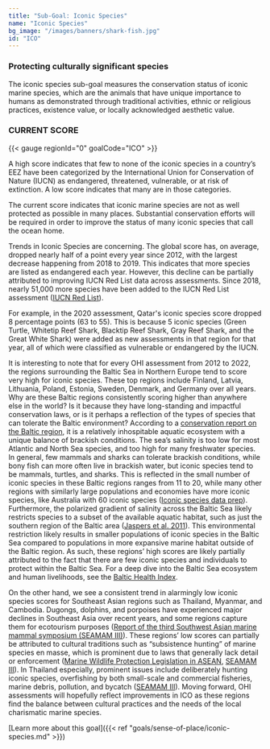 ```yaml
---
title: "Sub-Goal: Iconic Species"
name: "Iconic Species"
bg_image: "/images/banners/shark-fish.jpg"
id: "ICO"
---
```


### Protecting culturally significant species

The iconic species sub-goal measures the conservation status of iconic marine species, which are the animals that have unique importance to humans as demonstrated through traditional activities, ethnic or religious practices, existence value, or locally acknowledged aesthetic value.

### CURRENT SCORE

{{< gauge regionId="0" goalCode="ICO" >}}

A high score indicates that few to none of the iconic species in a country’s EEZ have been categorized by the International Union for Conservation of Nature (IUCN) as endangered, threatened, vulnerable, or at risk of extinction. A low score indicates that many are in those categories.

The current score indicates that iconic marine species are not as well protected as possible in many places. Substantial conservation efforts will be required in order to improve the status of many iconic species that call the ocean home.

Trends in Iconic Species are concerning. The global score has, on average, dropped nearly half of a point every year since 2012, with the largest decrease happening from 2018 to 2019. This indicates that more species are listed as endangered each year. However, this decline can be partially attributed to improving IUCN Red List data across assessments. Since 2018, nearly 51,000 more species have been added to the IUCN Red List assessment ([IUCN Red List](https://www.iucnredlist.org/about/barometer-of-life)). 

For example, in the 2020 assessment, Qatar's iconic species score dropped 8 percentage points (63 to 55). This is because 5 iconic species (Green Turtle, Whitetip Reef Shark, Blacktip Reef Shark, Gray Reef Shark, and the Great White Shark) were added as new assessments in that region for that year, all of which were classified as vulnerable or endangered by the IUCN.

It is interesting to note that for every OHI assessment from 2012 to 2022, the regions surrounding the Baltic Sea in Northern Europe tend to score very high for iconic species. These top regions include Finland, Latvia, Lithuania, Poland, Estonia, Sweden, Denmark, and Germany over all years. Why are these Baltic regions consistently scoring higher than anywhere else in the world? Is it because they have long-standing and impactful conservation laws, or is it perhaps a reflection of the types of species that can tolerate the Baltic environment? According to a [conservation report on the Baltic region](https://oceana.org/reports/baltic-conservation-proposals-ecologically-important-areas-baltic-sea/), it is a relatively inhospitable aquatic ecosystem with a unique balance of brackish conditions. The sea’s salinity is too low for most Atlantic and North Sea species, and too high for many freshwater species. In general, few mammals and sharks can tolerate brackish conditions, while bony fish can more often live in brackish water, but iconic species tend to be mammals, turtles, and sharks. This is reflected in the small number of iconic species in these Baltic regions ranges from 11 to 20, while many other regions with similarly large populations and economies have more iconic species, like Australia with 60 iconic species ([Iconic species data prep](https://github.com/OHI-Science/ohiprep_v2022/blob/gh-pages/globalprep/ico/v2022/output/ico_status_calc.csv)). Furthermore, the polarized gradient of salinity across the Baltic Sea likely restricts species to a subset of the available aquatic habitat, such as just the southern region of the Baltic area ([Jaspers et al. 2011](https://journals.plos.org/plosone/article?id=10.1371/journal.pone.0024065)). This environmental restriction likely results in smaller populations of iconic species in the Baltic Sea compared to populations in more expansive marine habitat outside of the Baltic region. As such, these regions’ high scores are likely partially attributed to the fact that there are few iconic species and individuals to protect within the Baltic Sea. For a deep dive into the Baltic Sea ecosystem and human livelihoods, see the [Baltic Health Index](http://ohi-science.org/bhi/).

On the other hand, we see a consistent trend in alarmingly low iconic species scores for Southeast Asian regions such as Thailand, Myanmar, and Cambodia. Dugongs, dolphins, and porpoises have experienced major declines in Southeast Asia over recent years, and some regions capture them for ecotourism purposes ([Report of the third Southwest Asian marine mammal symposium (SEAMAM III)](https://www.cms.int/sites/default/files/publication/SEAMAM_smallfilesize.pdf)). These regions’ low scores can partially be attributed to cultural traditions such as “subsistence hunting” of marine species en masse, which is prominent due to laws that generally lack detail or enforcement ([Marine Wildlife Protection Legislation in ASEAN](https://www.traffic.org/site/assets/files/11344/marine-wildlife-protection-legislation-in-asean.pdf), [SEAMAM III](https://www.cms.int/sites/default/files/publication/SEAMAM_smallfilesize.pdf)). In Thailand especially, prominent issues include deliberately hunting iconic species, overfishing by both small-scale and commercial fisheries, marine debris, pollution, and bycatch ([SEAMAM III](https://www.cms.int/sites/default/files/publication/SEAMAM_smallfilesize.pdf)). Moving forward, OHI assessments will hopefully reflect improvements in ICO as these regions find the balance between cultural practices and the needs of the local charismatic marine species.



[Learn more about this goal]({{< ref "goals/sense-of-place/iconic-species.md" >}})